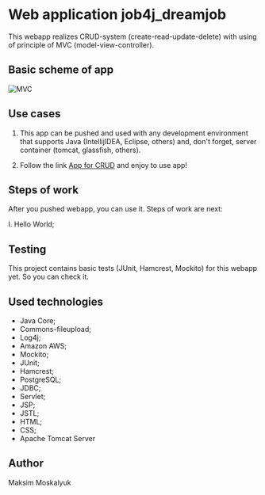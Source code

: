 # Web application job4j_dreamjob
This webapp realizes CRUD-system (create-read-update-delete) with using of principle of MVC (model-view-controller).

## Basic scheme of app
![MVC](https://javabeat.net/wp-content/uploads/2014/02/model-1-arch.jpg)

## Use cases
1) This app can be pushed and used with any development environment that supports Java (IntellijIDEA, Eclipse, others) and, don't forget, server container (tomcat, glassfish, others).

2) Follow the link [App for CRUD](https://app4crud.herokuapp.com "app4crud") and enjoy to use app!

## Steps of work
After you pushed webapp, you can use it. Steps of work are next:

I. Hello World;


## Testing
This project contains basic tests (JUnit, Hamcrest, Mockito) for this webapp yet. So you can check it.

## Used technologies
* Java Core;
* Commons-fileupload;
* Log4j;
* Amazon AWS;
* Mockito;
* JUnit;
* Hamcrest;
* PostgreSQL;
* JDBC;
* Servlet;
* JSP;
* JSTL;
* HTML;
* CSS;
* Apache Tomcat Server

## Author
Maksim Moskalyuk


